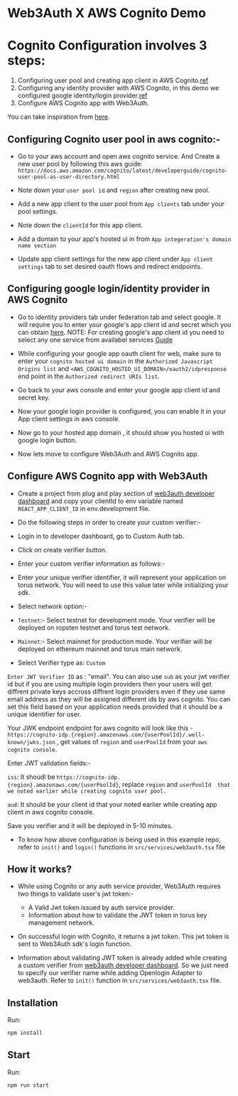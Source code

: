 # Web3Auth X AWS Cognito Demo

# Cognito Configuration involves 3 steps:
1. Configuring user pool and creating app client in AWS Cognito.[ref](https://docs.aws.amazon.com/cognito/latest/developerguide/cognito-user-pool-as-user-directory.html)
2. Configuring any identity provider with AWS Cognito, in this demo we configured google identity/login provider.[ref](https://aws.amazon.com/premiumsupport/knowledge-center/cognito-google-social-identity-provider/)
3. Configure AWS Cognito app with Web3Auth.

You can take inspiration from [here](https://docs.tor.us/guides/customAuth-aws-cognito).

## Configuring Cognito user pool in aws cognito:-

- Go to your aws account and open aws cognito service. And Create a new user pool by following this aws guide:
`https://docs.aws.amazon.com/cognito/latest/developerguide/cognito-user-pool-as-user-directory.html`

- Note down your `user pool id` and `region` after creating new pool.

- Add a new app client to the user pool from `App clients` tab under your pool settings.

- Note down the `clientId` for this app client.

- Add a domain to your app's hosted ui in from `App integeration's domain name section`

- Update app client settings for the new app client under `App client settings` tab to set desired oauth flows and redirect endpoints.



## Configuring google login/identity provider in AWS Cognito

- Go to identity providers tab under federation tab and select google. It will require you to enter your google's app client id and secret which you can obtain [here](https://console.cloud.google.com/apis/dashboard).
NOTE: For creating google's app client id you need to select any one service from availabel services [Guide](https://aws.amazon.com/premiumsupport/knowledge-center/cognito-google-social-identity-provider/)

- While configuring your google app oauth client for web, make sure to enter your `cognito hosted ui domain` in the `Authorized Javascript Origins list` and `<AWS_COGNITO_HOSTED_UI_DOMAIN>/oauth2/idpresponse` end point in the `Authorized redirect URIs list`.

- Go back to your aws console and enter your google app client id and secret key.

- Now your google login provider is configured, you can enable it in your App client settings in aws console.

- Now go to your hosted app domain , it should show you hosted ui with google login button.

- Now lets move to configure Web3Auth and AWS Cognito app.

## Configure AWS Cognito app with Web3Auth

- Create a project from plug and play section of [web3auth developer dashboard](https://dashboard.web3auth.io) and
copy your clientId to env variable named `REACT_APP_CLIENT_ID` in env.development file.

- Do the following steps in order to create your custom verifier:-

- Login in to developer dashboard, go to Custom Auth tab.

- Click on create verifier button.

- Enter your custom verifier information as follows:-

- Enter your unique verifier identifier, it will represent your application on torus network. You will need to use this value later while initializing your sdk.

- Select network option:-

- `Testnet`:- Select testnet for development mode. Your verifier will be deployed on ropsten testnet and torus test network.
- `Mainnet`:- Select mainnet for production mode. Your verifier will be deployed on ethereum mainnet and torus main network.

- Select Verifier type as: `Custom`

`Enter JWT Verifier ID` as : "email". You can also use `sub` as your jwt verifier id but if you are using multiple login providers then your users will get diffrent private keys accross diffrent login providers even if they use same email address as they will be assigned different ids by aws cognito. You can set this field based on your application needs provided that it should be a unique identifier for user.

Your JWK endpoint endpoint for aws cognito will look like this - `https://cognito-idp.{region}.amazonaws.com/{userPoolId}/.well-known/jwks.json` , get values of `region` and `userPoolId` from your `aws cognito console`.

Enter JWT validation fields:-

`iss`: It shoudl be `https://cognito-idp.{region}.amazonaws.com/{userPoolId}`, replace `region` and `userPoolId  that we noted earlier while creating cognito user pool.`

`aud`: It should be your client id that your noted earlier while creating app client in aws cognito console.

Save you verifier and it will be deployed in 5-10 minutes.

- To know how above configuration is being used in this example repo, refer to `init()` and `login()` functions in `src/services/web3auth.tsx` file


## How it works?

- While using Cognito or any auth service provider, Web3Auth requires two things to validate user's jwt token:-

    - A Valid Jwt token issued by auth service provider.
    - Information about how to validate the JWT token in torus key management network.

- On successful login with Cognito, it returns a jwt token. This jwt token is sent to Web3Auth sdk's login function.

- Information about validating JWT token is already added while creating a custom verifier from [web3auth developer dashboard](https://dashboard.web3auth.io). So we just need to specify our verifier name while adding Openlogin Adapter to web3auth. Refer to `init()` function in `src/services/web3auth.tsx` file.

## Installation

Run:

```bash
npm install
```

## Start

Run:

```bash
npm run start
```
